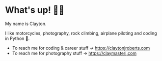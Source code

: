 # What's up! 🤙🏻

My name is Clayton.

I like motorcycles, photography, rock climbing, airplane piloting and coding in Python 🐍.

- To reach me for coding & career stuff -> <https://claytonjroberts.com>
- To reach me for photography stuff -> <https://claymasterj.com>
